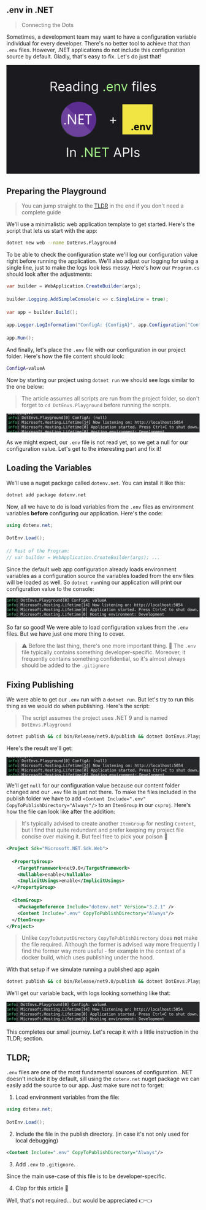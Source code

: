 ## .env in .NET

> Connecting the Dots

Sometimes, a development team may want to have a configuration variable individual for every developer. There's no better tool to achieve that than `.env` files. However, .NET applications do not include this configuration source by default. Gladly, that's easy to fix. Let's do just that!

![](thumb.png)

## Preparing the Playground

> You can jump straight to the [TLDR](#tldr) in the end if you don't need a complete guide

We'll use a minimalistic web application template to get started. Here's the script that lets us start with the app:

```sh
dotnet new web --name DotEnvs.Playground
```

To be able to check the configuration state we'll log our configuration value right before running the application. We'll also adjust our logging for using a single line, just to make the logs look less messy. Here's how our `Program.cs` should look after the adjustments:

```csharp
var builder = WebApplication.CreateBuilder(args);

builder.Logging.AddSimpleConsole(c => c.SingleLine = true);

var app = builder.Build();

app.Logger.LogInformation("ConfigA: {ConfigA}", app.Configuration["ConfigA"]);

app.Run();
```

And finally, let's place the `.env` file with our configuration in our project folder. Here's how the file content should look:

```sh
ConfigA=valueA
```

Now by starting our project using `dotnet run` we should see logs similar to the one below:

> The article assumes all scripts are run from the project folder, so don't forget to `cd DotEnvs.Playground` before running the scripts.

![](initial-demo.png)

As we might expect, our `.env` file is not read yet, so we get a null for our configuration value. Let's get to the interesting part and fix it!

## Loading the Variables

We'll use a nuget package called `dotenv.net`. You can install it like this:

```sh
dotnet add package dotenv.net
```

Now, all we have to do is load variables from the `.env` files as environment variables **before** configuring our application. Here's the code:

```csharp
using dotenv.net;

DotEnv.Load();

// Rest of the Program: 
// var builder = WebApplication.CreateBuilder(args); ...
```

Since the default web app configuration already loads environment variables as a configuration source the variables loaded from the env files will be loaded as well. So `dotnet run`ning our application will print our configuration value to the console:

![](loaded-demo.png)

So far so good! We were able to load configuration values from the `.env` files. But we have just one more thing to cover.

> ⚠️ Before the last thing, there's one more important thing. 🙂 
> The `.env` file typically contains something developer-specific. Moreover, it frequently contains something confidential, so it's almost always should be added to the `.gitignore`

## Fixing Publishing

We were able to get our `.env` run with a `dotnet run`. But let's try to run this thing as we would do when publishing. Here's the script:

> The script assumes the project uses .NET 9 and is named `DotEnvs.Playground`

```sh
dotnet publish && cd bin/Release/net9.0/publish && dotnet DotEnvs.Playground.dll && cd ../../../..
```

Here's the result we'll get:

![](initial-demo.png)

We'll get `null` for our configuration value because our content folder changed and our `.env` file is just not there. To make the files included in the publish folder we have to add `<Content Include=".env" CopyToPublishDirectory="Always"/>` to an `ItemGroup` in our `csproj`. Here's how the file can look like after the addition:

> It's typically advised to create another `ItemGroup` for nesting `Content`, but I find that quite redundant and prefer keeping my project file concise over making it. But feel free to pick your poison 🙂

```xml
<Project Sdk="Microsoft.NET.Sdk.Web">

  <PropertyGroup>
    <TargetFramework>net9.0</TargetFramework>
    <Nullable>enable</Nullable>
    <ImplicitUsings>enable</ImplicitUsings>
  </PropertyGroup>

  <ItemGroup>
    <PackageReference Include="dotenv.net" Version="3.2.1" />    
    <Content Include=".env" CopyToPublishDirectory="Always"/>
  </ItemGroup>
</Project>
```

> Unlike `CopyToOutputDirectory` `CopyToPublishDirectory` does **not** make the file required. Although the former is advised way more frequently I find the former way more useful - for example in the context of a docker build, which uses publishing under the hood.

With that setup if we simulate running a published app again

```sh
dotnet publish && cd bin/Release/net9.0/publish && dotnet DotEnvs.Playground.dll && cd ../../../..
```

We'll get our variable back, with logs looking something like that:

![](loaded-demo.png)

This completes our small journey. Let's recap it with a little instruction in the TLDR; section.

## TLDR;

`.env` files are one of the most fundamental sources of configuration. .NET doesn't include it by default, sill using the `dotenv.net` nuget package we can easily add the source to our app. Just make sure not to forget:

1. Load environment variables from the file:

```csharp
using dotenv.net;

DotEnv.Load();
``` 

2. Include the file in the publish directory. (in case it's not only used for local debugging)

```xml
<Content Include=".env" CopyToPublishDirectory="Always"/>
```

3. Add `.env` to `.gitignore`.

Since the main use-case of this file is to be developer-specific.

4. Clap for this article 👏

Well, that's not required... but would be appreciated 👉👈

